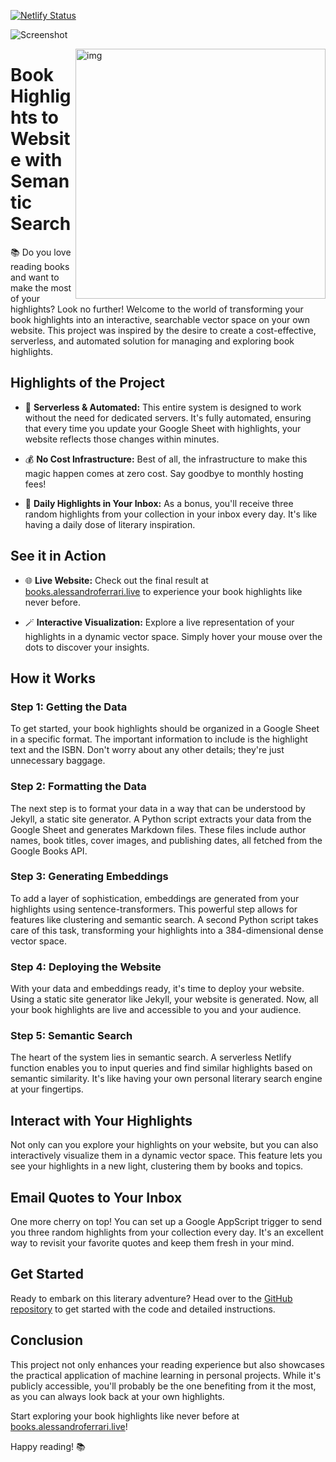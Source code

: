 [![Netlify Status](https://api.netlify.com/api/v1/badges/2423e3e6-52d9-40e1-940a-0276913477e1/deploy-status)](https://app.netlify.com/sites/comfy-bunny-349a79/deploys)

![Screenshot](https://books.alessandroferrari.live/book-ss.png)

<img src="https://alessandroferrari.live/assets/posts/book-highlights/book-highlight-diagram.png" alt="img" align="right" width="400px">

# Book Highlights to Website with Semantic Search

📚 Do you love reading books and want to make the most of your highlights? Look no further! Welcome to the world of transforming your book highlights into an interactive, searchable vector space on your own website. This project was inspired by the desire to create a cost-effective, serverless, and automated solution for managing and exploring book highlights.

## Highlights of the Project

- 🚀 **Serverless & Automated:** This entire system is designed to work without the need for dedicated servers. It's fully automated, ensuring that every time you update your Google Sheet with highlights, your website reflects those changes within minutes.

- 💰 **No Cost Infrastructure:** Best of all, the infrastructure to make this magic happen comes at zero cost. Say goodbye to monthly hosting fees!

- 💌 **Daily Highlights in Your Inbox:** As a bonus, you'll receive three random highlights from your collection in your inbox every day. It's like having a daily dose of literary inspiration.

## See it in Action
- 🌐 **Live Website:** Check out the final result at [books.alessandroferrari.live](https://books.alessandroferrari.live) to experience your book highlights like never before.

- 🪄 **Interactive Visualization:** Explore a live representation of your highlights in a dynamic vector space. Simply hover your mouse over the dots to discover your insights.

## How it Works

### Step 1: Getting the Data
To get started, your book highlights should be organized in a Google Sheet in a specific format. The important information to include is the highlight text and the ISBN. Don't worry about any other details; they're just unnecessary baggage. 

### Step 2: Formatting the Data
The next step is to format your data in a way that can be understood by Jekyll, a static site generator. A Python script extracts your data from the Google Sheet and generates Markdown files. These files include author names, book titles, cover images, and publishing dates, all fetched from the Google Books API.

### Step 3: Generating Embeddings
To add a layer of sophistication, embeddings are generated from your highlights using sentence-transformers. This powerful step allows for features like clustering and semantic search. A second Python script takes care of this task, transforming your highlights into a 384-dimensional dense vector space.

### Step 4: Deploying the Website
With your data and embeddings ready, it's time to deploy your website. Using a static site generator like Jekyll, your website is generated. Now, all your book highlights are live and accessible to you and your audience.

### Step 5: Semantic Search
The heart of the system lies in semantic search. A serverless Netlify function enables you to input queries and find similar highlights based on semantic similarity. It's like having your own personal literary search engine at your fingertips.

## Interact with Your Highlights
Not only can you explore your highlights on your website, but you can also interactively visualize them in a dynamic vector space. This feature lets you see your highlights in a new light, clustering them by books and topics.

## Email Quotes to Your Inbox
One more cherry on top! You can set up a Google AppScript trigger to send you three random highlights from your collection every day. It's an excellent way to revisit your favorite quotes and keep them fresh in your mind.

## Get Started
Ready to embark on this literary adventure? Head over to the [GitHub repository](https://github.com/your-repo-url) to get started with the code and detailed instructions.

## Conclusion
This project not only enhances your reading experience but also showcases the practical application of machine learning in personal projects. While it's publicly accessible, you'll probably be the one benefiting from it the most, as you can always look back at your own highlights.

Start exploring your book highlights like never before at [books.alessandroferrari.live](https://books.alessandroferrari.live)!

Happy reading! 📚
